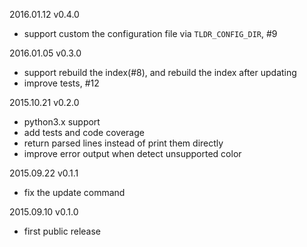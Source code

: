 2016.01.12 v0.4.0
- support custom the configuration file via `TLDR_CONFIG_DIR`, #9

2016.01.05 v0.3.0
- support rebuild the index(#8), and rebuild the index after updating
- improve tests, #12

2015.10.21 v0.2.0
- python3.x support
- add tests and code coverage
- return parsed lines instead of print them directly
- improve error output when detect unsupported color

2015.09.22 v0.1.1
- fix the update command

2015.09.10 v0.1.0
- first public release
